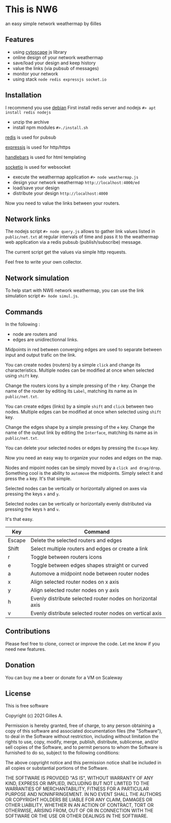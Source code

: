 [//]: <!-- 6illes 2021 09 05 -->

# This is NW6
an easy simple network weathermap by 6illes

## Features
- using [cytoscape] js library
- online design of your network weathermap
- save/load your design and keep history
- value the links (via pubsub of messages)
- monitor your network
- using stack ```node redis expressjs socket.io```

[cytoscape]: https://js.cytoscape.org/

## Installation
I recommend you use [debian]
First install redis server and nodejs ```#> apt install redis nodejs```
- unzip the archive
- install npm modules  ```#>./install.sh```

[redis] is used for pubsub

[expressjs] is used for http/https

[handlebars] is used for html templating

[socketio] is used for websocket

[debian]: http://debian.org
[redis]: http://redis.io
[expressjs]: https://expressjs.com
[handlebars]: https://handlebarsjs.com/
[socketio]: https://socket.io/

- execute the weathermap application ```#> node weathermap.js```
- design your network weathermap ```http://localhost:4000/ed```
- load/save your design
- distribute your design ```http://localhost:4000```

Now you need to value the links between your routers.

## Network links

The nodejs script ```#> node query.js``` allows to gather link values listed in ```public/net.txt``` at regular intervals of time and pass it to the weathermap web application via a redis pubsub (publish/subscribe) message.

The current script get the values via simple http requests.

Feel free to write your own collector.

## Network simulation

To help start with NW6 network weathermap, you can use the link simulation script ```#> ǹode simul.js```.

## Commands

In the following :
- node are routers and
- edges are unidirectionnal links.

Midpoints in red between converging edges are used to separate between input and output trafic on the link.

You can create nodes (routers) by a simple ```click``` and change its characteristics. 
Multiple nodes can be modified at once when selected using ```shift``` key.

Change the routers icons by a simple pressing of the ```r``` key.
Change the name of the router by editing its ```Label```, matching its name as in ```public/net.txt```.

You can create edges (links) by a simple ```shift``` and ```click``` between two nodes.
Multiple edges can be modified at once when selected using ```shift``` key.

Change the edges shape by a simple pressing of the ```e``` key.
Change the name of the output link by editing the ```Interface```, matching its name as in ```public/net.txt```.

You can delete your selected nodes or edges by pressing the ```Escape``` key.

Now you need an easy way to organize your nodes and edges on the map.

Nodes and mipoint nodes can be simply moved by a ```click and drag/drop```.
Something cool is the ability to ```automove``` the midpoints. Simply select it and press the ```a``` key. It's that simple.

Selected nodes can be vertically or horizontally aligned on axes via pressing the keys ```x``` and ```y```.

Selected nodes can be vertically or horizontally evenly distributed via pressing the keys ```h``` and ```v```.

It's that easy.

| Key | Command |
| ------ | ------ |
| Escape | Delete the selected routers and edges |
| Shift | Select multiple routers and edges or create a link |
| r | Toggle between routers icons |
| e | Toggle between edges shapes straight or curved |
| a | Automove a midpoint node between router nodes |
| x | Align selected router nodes on x axis |
| y | Align selected router nodes on y axis |
| h | Evenly distribute selected router nodes on horizontal axis |
| v | Evenly distribute selected router nodes on vertical axis |

## Contributions

Please feel free to clone, correct or improve the code.
Let me know if you need new features.

## Donation

You can buy me a beer or donate for a VM on Scaleway 

## License

This is free software

Copyright (c) 2021 Gilles A.

Permission is hereby granted, free of charge, to any person obtaining a copy of this software and associated documentation files (the "Software"), to deal in the Software without restriction, including without limitation the rights to use, copy, modify, merge, publish, distribute, sublicense, and/or sell copies of the Software, and to permit persons to whom the Software is furnished to do so, subject to the following conditions:

The above copyright notice and this permission notice shall be included in all copies or substantial portions of the Software.

THE SOFTWARE IS PROVIDED "AS IS", WITHOUT WARRANTY OF ANY KIND, EXPRESS OR IMPLIED, INCLUDING BUT NOT LIMITED TO THE WARRANTIES OF MERCHANTABILITY, FITNESS FOR A PARTICULAR PURPOSE AND NONINFRINGEMENT. IN NO EVENT SHALL THE AUTHORS OR COPYRIGHT HOLDERS BE LIABLE FOR ANY CLAIM, DAMAGES OR OTHER LIABILITY, WHETHER IN AN ACTION OF CONTRACT, TORT OR OTHERWISE, ARISING FROM, OUT OF OR IN CONNECTION WITH THE SOFTWARE OR THE USE OR OTHER DEALINGS IN THE SOFTWARE.
